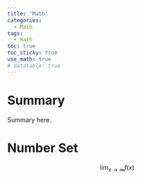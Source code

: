 ```yaml
---
title: 'Math'
categories:
  - Math
tags:
  - math 
toc: true
toc_sticky: true
use_math: true
# datatable: true
---
```


# Summary 
Summary here.

# Number Set

$$
\lim_{{x \to \infty}}f(x)
$$
